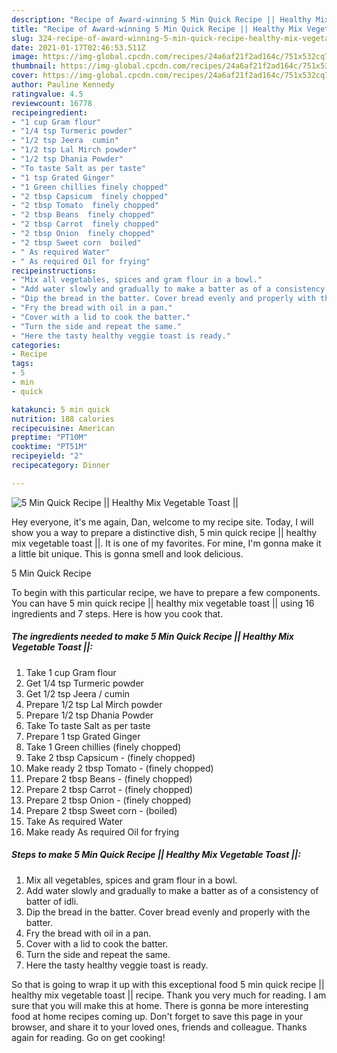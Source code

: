 ```yaml
---
description: "Recipe of Award-winning 5 Min Quick Recipe || Healthy Mix Vegetable Toast ||"
title: "Recipe of Award-winning 5 Min Quick Recipe || Healthy Mix Vegetable Toast ||"
slug: 324-recipe-of-award-winning-5-min-quick-recipe-healthy-mix-vegetable-toast
date: 2021-01-17T02:46:53.511Z
image: https://img-global.cpcdn.com/recipes/24a6af21f2ad164c/751x532cq70/5-min-quick-recipe-healthy-mix-vegetable-toast-recipe-main-photo.jpg
thumbnail: https://img-global.cpcdn.com/recipes/24a6af21f2ad164c/751x532cq70/5-min-quick-recipe-healthy-mix-vegetable-toast-recipe-main-photo.jpg
cover: https://img-global.cpcdn.com/recipes/24a6af21f2ad164c/751x532cq70/5-min-quick-recipe-healthy-mix-vegetable-toast-recipe-main-photo.jpg
author: Pauline Kennedy
ratingvalue: 4.5
reviewcount: 16778
recipeingredient:
- "1 cup Gram flour"
- "1/4 tsp Turmeric powder"
- "1/2 tsp Jeera  cumin"
- "1/2 tsp Lal Mirch powder"
- "1/2 tsp Dhania Powder"
- "To taste Salt as per taste"
- "1 tsp Grated Ginger"
- "1 Green chillies finely chopped"
- "2 tbsp Capsicum  finely chopped"
- "2 tbsp Tomato  finely chopped"
- "2 tbsp Beans  finely chopped"
- "2 tbsp Carrot  finely chopped"
- "2 tbsp Onion  finely chopped"
- "2 tbsp Sweet corn  boiled"
- " As required Water"
- " As required Oil for frying"
recipeinstructions:
- "Mix all vegetables, spices and gram flour in a bowl."
- "Add water slowly and gradually to make a batter as of a consistency of batter of idli."
- "Dip the bread in the batter. Cover bread evenly and properly with the batter."
- "Fry the bread with oil in a pan."
- "Cover with a lid to cook the batter."
- "Turn the side and repeat the same."
- "Here the tasty healthy veggie toast is ready."
categories:
- Recipe
tags:
- 5
- min
- quick

katakunci: 5 min quick 
nutrition: 188 calories
recipecuisine: American
preptime: "PT10M"
cooktime: "PT51M"
recipeyield: "2"
recipecategory: Dinner

---
```



![5 Min Quick Recipe || Healthy Mix Vegetable Toast ||](https://img-global.cpcdn.com/recipes/24a6af21f2ad164c/751x532cq70/5-min-quick-recipe-healthy-mix-vegetable-toast-recipe-main-photo.jpg)

Hey everyone, it's me again, Dan, welcome to my recipe site. Today, I will show you a way to prepare a distinctive dish, 5 min quick recipe || healthy mix vegetable toast ||. It is one of my favorites. For mine, I'm gonna make it a little bit unique. This is gonna smell and look delicious.



5 Min Quick Recipe 

To begin with this particular recipe, we have to prepare a few components. You can have 5 min quick recipe || healthy mix vegetable toast || using 16 ingredients and 7 steps. Here is how you cook that.

<!--inarticleads1-->

##### The ingredients needed to make 5 Min Quick Recipe || Healthy Mix Vegetable Toast ||:

1. Take 1 cup Gram flour
1. Get 1/4 tsp Turmeric powder
1. Get 1/2 tsp Jeera / cumin
1. Prepare 1/2 tsp Lal Mirch powder
1. Prepare 1/2 tsp Dhania Powder
1. Take To taste Salt as per taste
1. Prepare 1 tsp Grated Ginger
1. Take 1 Green chillies (finely chopped)
1. Take 2 tbsp Capsicum - (finely chopped)
1. Make ready 2 tbsp Tomato - (finely chopped)
1. Prepare 2 tbsp Beans - (finely chopped)
1. Prepare 2 tbsp Carrot - (finely chopped)
1. Prepare 2 tbsp Onion - (finely chopped)
1. Prepare 2 tbsp Sweet corn - (boiled)
1. Take  As required Water
1. Make ready  As required Oil for frying




<!--inarticleads2-->

##### Steps to make 5 Min Quick Recipe || Healthy Mix Vegetable Toast ||:

1. Mix all vegetables, spices and gram flour in a bowl.
1. Add water slowly and gradually to make a batter as of a consistency of batter of idli.
1. Dip the bread in the batter. Cover bread evenly and properly with the batter.
1. Fry the bread with oil in a pan.
1. Cover with a lid to cook the batter.
1. Turn the side and repeat the same.
1. Here the tasty healthy veggie toast is ready.




So that is going to wrap it up with this exceptional food 5 min quick recipe || healthy mix vegetable toast || recipe. Thank you very much for reading. I am sure that you will make this at home. There is gonna be more interesting food at home recipes coming up. Don't forget to save this page in your browser, and share it to your loved ones, friends and colleague. Thanks again for reading. Go on get cooking!
